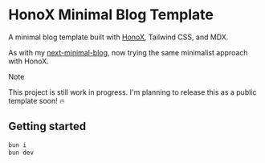 # HonoX Minimal Blog Template

A minimal blog template built with [HonoX](https://github.com/honojs/honox), Tailwind CSS, and MDX.

As with my [next-minimal-blog](https://github.com/cakegaly/next-minimal-blog), now trying the same minimalist approach with HonoX.

> [!NOTE]
> This project is still work in progress. I'm planning to release this as a public template soon! 🔥

## Getting started

```sh
bun i
bun dev
```

